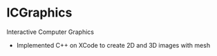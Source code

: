 # ICGraphics

Interactive Computer Graphics
- Implemented C++ on XCode to create 2D and 3D images with mesh
